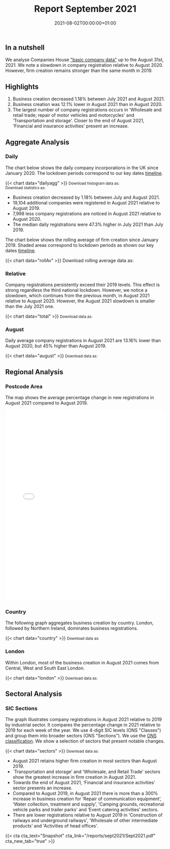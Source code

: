 ﻿---
title: Report September 2021
linktitle: September 2021
toc: true
type: book
date: "2021-08-02T00:00:00+01:00"
draft: false
menu:
  monthly:

#    parent: Reports 2021
    weight: 10

# Prev/next pager order (if `docs_section_pager` enabled in `params.toml`)
weight: 10
---

## In a nutshell


We analyse Companies House ["basic company data"](http://download.companieshouse.gov.uk/en_output.html) up to the August 31st, 2021. We note a slowdown in company registration relative to August 2020. However, firm creation remains stronger than the same month in 2019.

## <i class="far fa-lightbulb"></i>  <span class="ml-1">Highlights</span>
1. Business creation decreased 1.18% between July 2021 and August 2021.
2. Business creation was 12.1% lower in August 2021 than in August 2020.
3. The largest number of company registrations occurs in 'Wholesale and retail trade; repair of motor vehicles and motorcycles' and ‘Transportation and storage’. Closer to the end of August 2021, 'Financial and insurance activities’ present an increase. 


## <i class="fas fa-bullseye"></i> <span class="ml-1">Aggregate Analysis</span>
### Daily 
The chart below shows the daily company incorporations in the UK since January 2020. The lockdown periods correspond to our key dates [timeline](https://uk-firm-dynamics.netlify.app/reports/#timeline). 

{{< chart data="dailyagg" >}}
<small>Download histogram data as: <a href="data/01histogram.csv" download="01histogram.csv"><i class="fas fa-file-csv"></i></a>
  <br>
Download statistics as: <a href="data/02statsLockdown.xlsx" download="02statistics.xlsx"><i class="fas fa-file-excel"></i></a></small>

- Business creation decreased by 1.18% between July and August 2021. 
- 19,104 additional companies were registered in August 2021 relative to August 2019. 
- 7,998 less company registrations are noticed in August 2021 relative to August 2020.
- The median daily registrations were 47.3% higher in July 2021 than July 2019. 

The chart below shows the rolling average of firm creation since January 2019. Shaded areas correspond to lockdown periods as shown our key dates [timeline](https://uk-firm-dynamics.netlify.app/reports/#timeline).

{{< chart data="rollAv" >}}
Download rolling average data as: <a href="data/08rollingAverage.csv" download="08rollingAverage.csv"><i class="fas fa-file-excel"></i></a></small>



### Relative  

Company registrations persistently exceed their 2019 levels. This effect is strong regardless the third national lockdown. However, we notice a slowdown, which continues from the previous month, in August 2021 relative to August 2020. However, the August 2021 slowdown is smaller than the July 2021 one.

{{< chart data="total" >}}
<small>Download data as: <a href="data/04ratio.csv" download="03ratio.csv"><i class="fas fa-file-csv"></i></a></small>

### August
Daily average company registrations in August 2021 are 13.16% lower than August 2020, but 45% higher than August 2019.

{{< chart data="august" >}}
<small>Download data as: <a href="data/03statsAugust.csv" download="04may.csv"><i class="fas fa-file-csv"></i></a></small>

## <i class="fas fa-map-marker-alt"></i>  <span class="ml-1">Regional Analysis</span>

### Postcode Area
The map shows the average percentage change in new registrations in August 2021 compared to August 2019.  

<iframe src="mapSept2021Av.html" style="height:600px;width:100%;border:none;overflow:hidden;"></iframe>

### Country 
The following graph aggregates business creation by country. London, followed by Northern Ireland, dominates business registrations. 

{{< chart data="country" >}}
<small>Download data as: <a href="data/05country.csv" download="05country.csv"><i class="fas fa-file-csv"></i></a></small>

### London
Within London, most of the business creation in August 2021 comes from Central, West and South East London. 

{{< chart data="london" >}}
<small>Download data as: <a href="data/06London.csv" download="06london.csv"><i class="fas fa-file-csv"></i></a></small>


## <i class="fas fa-industry"></i> <span class="ml-1">Sectoral Analysis</span>
### SIC Sections
The graph illustrates company registrations in August 2021 relative to 2019 by industrial sector. It compares the percentage change in 2021 relative to 2019 for each week of the year. We use 4-digit SIC levels (ONS "Classes") and group them into broader sectors (ONS "Sections"). We use the [ONS classification](https://onsdigital.github.io/dp-classification-tools/standard-industrial-classification/ONS_SIC_hierarchy_view.html). We show a selection of sectors that present notable changes. 

{{< chart data="sectors" >}}
<small>Download data as: <a href="data/07sections.csv" download="07sections.csv"><i class="fas fa-file-csv"></i></a></small>

- August 2021 retains higher firm creation in most sectors than August 2019.
- `Transportation and storage’ and 'Wholesale, and Retail Trade' sectors show the greatest increase in firm creation in August 2021. 
- Towards the end of August 2021, ‘Financial and insurance activities' sector presents an increase.
- Compared to August 2019, in August 2021 there is more than a 300% increase in business creation for ‘Repair of communication equipment’, ‘Water collection, treatment and supply’, 'Camping grounds, recreational vehicle parks and trailer parks' and ‘Event catering activities' sectors. 
- There are lower registrations relative to August 2019 in 'Construction of railways and underground railways', ‘Wholesale of other intermediate products’ and 'Activities of head offices'. 

{{< cta cta_text="Snapshot" cta_link="/reports/sept2021/Sept2021.pdf" cta_new_tab="true" >}}
